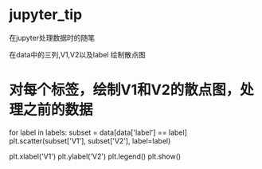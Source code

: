 # jupyter_tip
在jupyter处理数据时的随笔


在data中的三列,V1,V2以及label
绘制散点图
# 对每个标签，绘制V1和V2的散点图，处理之前的数据
for label in labels:
    subset = data[data['label'] == label]
    plt.scatter(subset['V1'], subset['V2'], label=label)

plt.xlabel('V1')
plt.ylabel('V2')
plt.legend()
plt.show()
